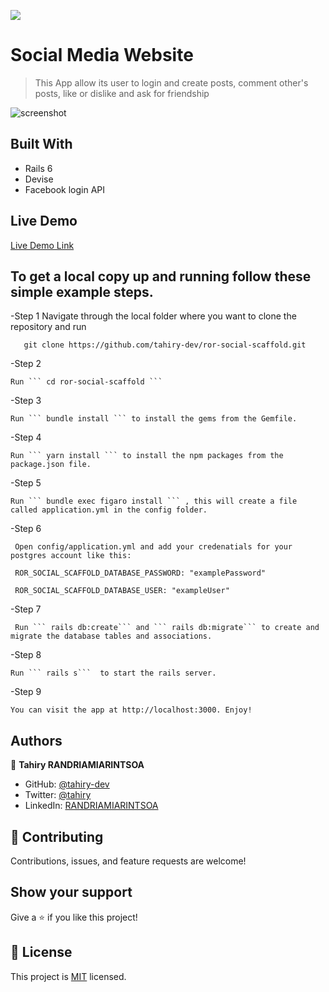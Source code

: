 ![](https://img.shields.io/badge/Microverse-blueviolet)

# Social Media Website

> This App allow its user to login and create posts, comment other's posts, like or dislike
and ask for friendship

![screenshot](./app_screenshot.png)



## Built With

- Rails 6
- Devise
- Facebook login API

## Live Demo

[Live Demo Link](https://guarded-ravine-75683.herokuapp.com/)


## To get a local copy up and running follow these simple example steps.
-Step 1
    Navigate through the local folder where you want to clone the repository and run
 ```
    git clone https://github.com/tahiry-dev/ror-social-scaffold.git
 ```
-Step 2

    Run ``` cd ror-social-scaffold ```
-Step 3

    Run ``` bundle install ``` to install the gems from the Gemfile.
-Step 4

    Run ``` yarn install ``` to install the npm packages from the package.json file.
    
-Step 5

    Run ``` bundle exec figaro install ``` , this will create a file called application.yml in the config folder.
    
-Step 6

     Open config/application.yml and add your credenatials for your postgres account like this:
   
     ROR_SOCIAL_SCAFFOLD_DATABASE_PASSWORD: "examplePassword"
   
     ROR_SOCIAL_SCAFFOLD_DATABASE_USER: "exampleUser"

-Step 7

     Run ``` rails db:create``` and ``` rails db:migrate``` to create and migrate the database tables and associations.
  
-Step 8

    Run ``` rails s```  to start the rails server.


-Step 9

    You can visit the app at http://localhost:3000. Enjoy!


## Authors

👤 **Tahiry RANDRIAMIARINTSOA**

- GitHub: [@tahiry-dev](https://github.com/tahiry-dev)
- Twitter: [@tahiry](https://twitter.com/Tahiry94825074)
- LinkedIn: [RANDRIAMIARINTSOA](https://www.linkedin.com/in/tahiry-randriamiarintsoa/)


## 🤝 Contributing

Contributions, issues, and feature requests are welcome!


## Show your support

Give a ⭐️ if you like this project!

## 📝 License

This project is [MIT](lic.url) licensed.
